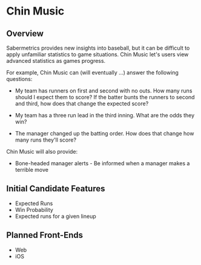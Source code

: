 Chin Music
===========


Overview
---------

Sabermetrics provides new insights into baseball, but it can be difficult to
apply unfamiliar statistics to game situations.  Chin Music let's users view
advanced statistics as games progress.

For example, Chin Music can (will eventually ...) answer the following questions:

* My team has runners on first and second with no outs.  How many runs should I expect them to score?  If the batter bunts the runners to second and third, how does that change the expected score?

* My team has a three run lead in the third inning.  What are the odds they win?

* The manager changed up the batting order.  How does that change how many runs they'll score?


Chin Music will also provide:

* Bone-headed manager alerts - Be informed when a manager makes a terrible move



Initial Candidate Features
--------------------------

* Expected Runs
* Win Probability
* Expected runs for a given lineup

Planned Front-Ends
------------------

* Web
* iOS

